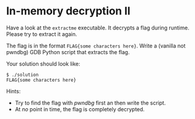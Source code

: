 # In-memory decryption II 

Have a look at the `extractme` executable. It decrypts a flag during runtime. Please try to extract it again.

The flag is in the format `FLAG{some characters here}`. Write a (vanilla not pwndbg) GDB Python script that extracts the flag.

Your solution should look like:

```shell
$ ./solution
FLAG{some characters here}
```

Hints:
- Try to find the flag with *pwndbg* first an then write the script.
- At *no* point in time, the flag is completely decrypted.
